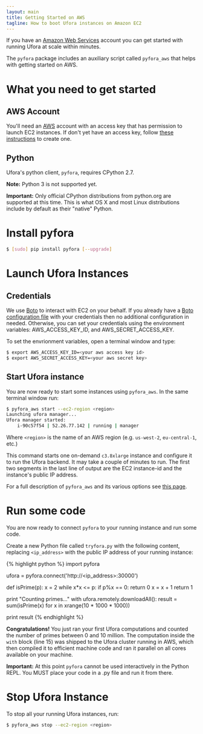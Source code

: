 ```yaml
---
layout: main
title: Getting Started on AWS
tagline: How to boot Ufora instances on Amazon EC2
---
```


If you have an [Amazon Web Services](https://aws.amazon.com/) account you can get started with
running Ufora at scale within minutes.

The `pyfora` package includes an auxiliary script called `pyfora_aws` that helps with getting started
on AWS.


# What you need to get started
## AWS Account
You'll need an [AWS](https://aws.amazon.com/) account with an access key that has permission to launch EC2 instances. If don't yet have an access key, follow [these instructions](https://aws.amazon.com/developers/access-keys/) to create one.

## Python
Ufora's python client, `pyfora`, requires CPython 2.7.

**Note:** Python 3 is not supported yet.

**Important:** Only official CPython distributions from python.org are supported at this time.
This is what OS X and most Linux distributions include by default as their "native" Python.


# Install pyfora

```bash
$ [sudo] pip install pyfora [--upgrade]
```

# Launch Ufora Instances

## Credentials
We use [Boto](https://boto.readthedocs.org/en/latest/) to interact with EC2 on your behalf.
If you already have a [Boto configuration file](http://boto.readthedocs.org/en/latest/boto_config_tut.html)
with your credentials then no additional configuration in needed.
Otherwise, you can set your credentials using the environment variables: AWS_ACCESS_KEY_ID, and AWS_SECRET_ACCESS_KEY.

To set the envrionment variables, open a terminal window and type:

```bash
$ export AWS_ACCESS_KEY_ID=<your aws access key id>
$ export AWS_SECRET_ACCESS_KEY=<your aws secret key>
```

## Start Ufora instance

You are now ready to start some instances using `pyfora_aws`. In the same terminal window run:

```bash
$ pyfora_aws start --ec2-region <region>
Launching ufora manager...
Ufora manager started:
    i-90c57f54 | 52.26.77.142 | running | manager
```

Where `<region>` is the name of an AWS region (e.g. `us-west-2`, `eu-central-1`, etc.)

This command starts one on-demand `c3.8xlarge` instance and configure it to run the Ufora backend.
It may take a couple of minutes to run.
The first two segments in the last line of output are the EC2 instance-id and the instance's public IP address.

For a full description of `pyfora_aws` and its various options see [this page](../documentation/pyfora-aws.html).


# Run some code
You are now ready to connect `pyfora` to your running instance and run some code.

Create a new Python file called `tryfora.py` with the following content, replacing `<ip_address>`
with the public IP address of your running instance:

{% highlight python %}
import pyfora

ufora = pyfora.connect('http://<ip_address>:30000')

def isPrime(p):
    x = 2
    while x*x <= p:
        if p%x == 0:
            return 0
        x = x + 1
    return 1

print "Counting primes..."
with ufora.remotely.downloadAll():
    result = sum(isPrime(x) for x in xrange(10 * 1000 * 1000))

print result
{% endhighlight %}

**Congratulations!** You just ran your first Ufora computations and counted
the number of primes between 0 and 10 million. The computation inside the
`with` block (line 15) was shipped to the Ufora cluster running in AWS, which
then compiled it to efficient machine code and ran it parallel on all cores
available on your machine.

**Important:** At this point `pyfora` cannot be used interactively in the Python REPL. You MUST place your code in a .py file and run it from there.


# Stop Ufora Instance

To stop all your running Ufora instances, run:

```bash
$ pyfora_aws stop --ec2-region <region>
```
